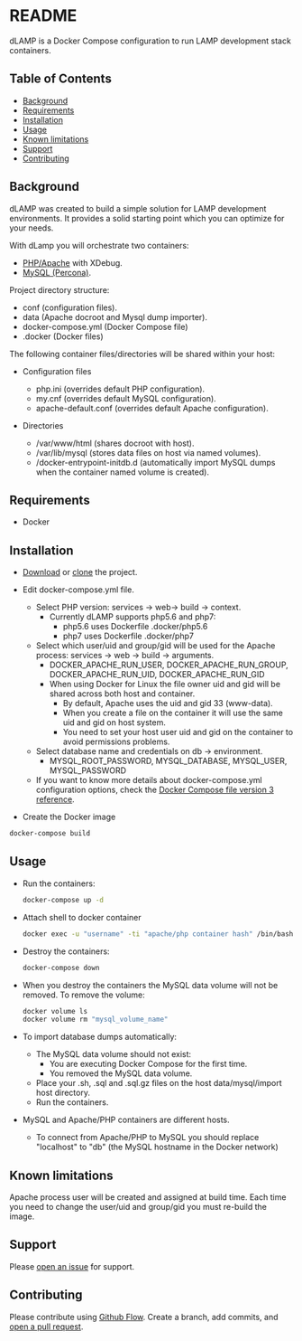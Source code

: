 # README

dLAMP is a Docker Compose configuration to run LAMP development stack containers.

## Table of Contents

- [Background](#background)
- [Requirements](#requirements)
- [Installation](#installation)
- [Usage](#usage)
- [Known limitations](#known-limitations)
- [Support](#support)
- [Contributing](#contributing)

## Background

dLAMP was created to build a simple solution for LAMP development environments. It provides a solid starting point which you can optimize for your needs.

With dLamp you will orchestrate two containers:

* [PHP/Apache](https://hub.docker.com/_/php) with XDebug.
* [MySQL (Percona)](https://hub.docker.com/_/percona).

Project directory structure:
* conf (configuration files).
* data (Apache docroot and Mysql dump importer).
* docker-compose.yml (Docker Compose file)
* .docker (Docker files)

The following container files/directories will be shared within your host:

* Configuration files
    * php.ini (overrides default PHP configuration).
    * my.cnf (overrides default MySQL configuration).
    * apache-default.conf (overrides default Apache configuration).

* Directories
    * /var/www/html (shares docroot with host).
    * /var/lib/mysql (stores data files on host via named volumes).
    * /docker-entrypoint-initdb.d (automatically import MySQL dumps when the container named volume is created).

## Requirements
- Docker

## Installation

- [Download](https://github.com/fmfpereira/dlamp/releases) or [clone](https://github.com/fmfpereira/dlamp.git) the project.

- Edit docker-compose.yml file.
    - Select PHP version: services -> web-> build -> context.
        - Currently dLAMP supports php5.6 and php7:
            - php5.6 uses Dockerfile .docker/php5.6
            - php7 uses Dockerfile .docker/php7
    - Select which user/uid and group/gid will be used for the Apache process: services -> web -> build -> arguments.
        - DOCKER_APACHE_RUN_USER, DOCKER_APACHE_RUN_GROUP, DOCKER_APACHE_RUN_UID, DOCKER_APACHE_RUN_GID
        - When using Docker for Linux the file owner uid and gid will be shared across both host and container.
            - By default, Apache uses the uid and gid 33 (www-data). 
            - When you create a file on the container it will use the same uid and gid on host system.
            - You need to set your host user uid and gid on the container to avoid permissions problems.
    - Select database name and credentials on db -> environment.
        - MYSQL_ROOT_PASSWORD, MYSQL_DATABASE, MYSQL_USER, MYSQL_PASSWORD
    - If you want to know more details about docker-compose.yml configuration options, check the [Docker Compose file version 3 reference](https://docs.docker.com/compose/compose-file/).

- Create the Docker image
```sh
docker-compose build
```
    
## Usage

- Run the containers:
    ```sh
    docker-compose up -d
    ```

- Attach shell to docker container
    ```sh
    docker exec -u "username" -ti "apache/php container hash" /bin/bash
    ```

- Destroy the containers:
    ```sh
    docker-compose down
    ```

- When you destroy the containers the MySQL data volume will not be removed. To remove the volume:
    ```sh
    docker volume ls
    docker volume rm "mysql_volume_name"
    ```

- To import database dumps automatically:
    - The MySQL data volume should not exist:
        - You are executing Docker Compose for the first time.
        - You removed the MySQL data volume.
    - Place your .sh, .sql and .sql.gz files on the host data/mysql/import host directory.
    - Run the containers.

- MySQL and Apache/PHP containers are different hosts.
    - To connect from Apache/PHP to MySQL you should replace "localhost" to "db" (the MySQL hostname in the Docker network) 

## Known limitations

Apache process user will be created and assigned at build time. Each time you need to change the user/uid and group/gid you must re-build the image.

## Support

Please [open an issue](https://github.com/fmfpereira/dlamp/issues/new) for support.

## Contributing

Please contribute using [Github Flow](https://guides.github.com/introduction/flow/). Create a branch, add commits, and [open a pull request](https://github.com/fmfpereira/dlamp/compare).
